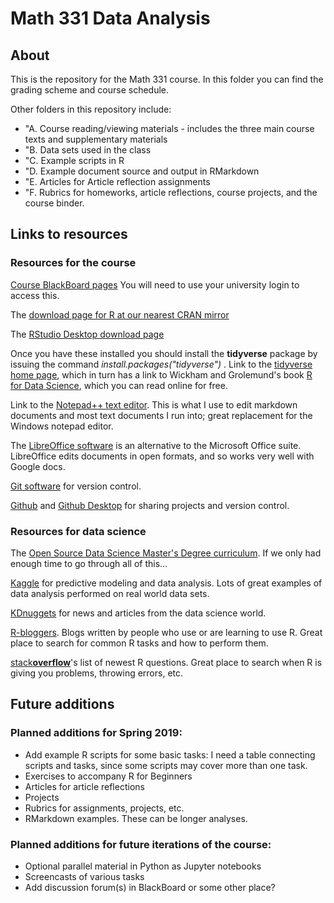 # Math 331 Data Analysis

## About
This is the repository for the Math 331 course.  In this folder you can find the grading scheme and course schedule.

Other folders in this repository include:
* "A. Course reading/viewing materials - includes the three main course texts and supplementary materials
* "B. Data sets used in the class
* "C. Example scripts in R
* "D. Example document source and output in RMarkdown
* "E. Articles for Article reflection assignments
* "F. Rubrics for homeworks, article reflections, course projects, and the course binder.

## Links to resources
### Resources for the course
[Course BlackBoard pages]()  You will need to use your university login to access this.

The [download page for R at our nearest CRAN mirror](http://cran.stat.ucla.edu/)

The [RStudio Desktop download page](https://www.rstudio.com/products/rstudio/download/)

Once you have these installed you should install the **tidyverse** package by issuing the command *install.packages("tidyverse")* .  Link to the [tidyverse home page](https://www.tidyverse.org/), which in turn has a link to Wickham and Grolemund's book [R for Data Science](https://r4ds.had.co.nz/), which you can read online for free.

Link to the [Notepad++ text editor](https://notepad-plus-plus.org/).  This is what I use to edit markdown documents and most text documents I run into; great replacement for the Windows notepad editor.

The [LibreOffice software](https://www.libreoffice.org/) is an alternative to the Microsoft Office suite.  LibreOffice edits documents in open formats, and so works very well with Google docs.

[Git software](https://git-scm.com/) for version control.

[Github](https://github.com/) and [Github Desktop](https://desktop.github.com/) for sharing projects and version control.

### Resources for data science
The [Open Source Data Science Master's Degree curriculum](http://datasciencemasters.org/).  If we only had enough time to go through all of this...

[Kaggle](https://www.kaggle.com/) for predictive modeling and data analysis.  Lots of great examples of data analysis performed on real world data sets.

[KDnuggets](https://www.kdnuggets.com/) for news and articles from the data science world.

[R-bloggers](https://www.r-bloggers.com/).  Blogs written by people who use or are learning to use R.  Great place to search for common R tasks and how to perform them.

[stack**overflow**](https://stackoverflow.com/questions/tagged/r)'s list of newest R questions.  Great place to search when R is giving you problems, throwing errors, etc.



## Future additions

### Planned additions for Spring 2019:
* Add example R scripts for some basic tasks: I need a table connecting scripts and tasks, since some scripts may cover more than one task.
* Exercises to accompany R for Beginners
* Articles for article reflections
* Projects
* Rubrics for assignments, projects, etc.
* RMarkdown examples.  These can be longer analyses.

### Planned additions for future iterations of the course:
* Optional parallel material in Python as Jupyter notebooks
* Screencasts of various tasks
* Add discussion forum(s) in BlackBoard or some other place?

